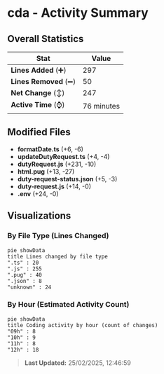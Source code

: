 # cda - Activity Summary 

## Overall Statistics

| Stat                   | Value                                                             |
| ---------------------- | ----------------------------------------------------------------- |
| **Lines Added** (➕)   | 297                                          |
| **Lines Removed** (➖) | 50                                        |
| **Net Change** (↕)    | 247                |
| **Active Time** (⌚)   | 76 minutes |


## Modified Files
- **formatDate.ts** (+6, -6)
- **updateDutyRequest.ts** (+4, -4)
- **dutyRequest.js** (+231, -10)
- **html.pug** (+13, -27)
- **duty-request-status.json** (+5, -3)
- **duty-request.js** (+14, -0)
- **.env** (+24, -0)

## Visualizations

### By File Type (Lines Changed)

```mermaid
pie showData
title Lines changed by file type
".ts" : 20
".js" : 255
".pug" : 40
".json" : 8
"unknown" : 24
```

### By Hour (Estimated Activity Count)

```mermaid
pie showData
title Coding activity by hour (count of changes)
"09h" : 8
"10h" : 9
"11h" : 8
"12h" : 18
```


> **Last Updated:** 25/02/2025, 12:46:59